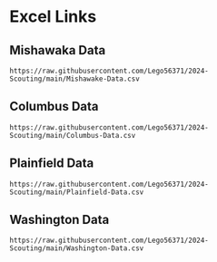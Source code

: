 # Excel Links

## Mishawaka Data

```
https://raw.githubusercontent.com/Lego56371/2024-Scouting/main/Mishawake-Data.csv
```

## Columbus Data

```
https://raw.githubusercontent.com/Lego56371/2024-Scouting/main/Columbus-Data.csv
```

## Plainfield Data

```
https://raw.githubusercontent.com/Lego56371/2024-Scouting/main/Plainfield-Data.csv
```

## Washington Data

```
https://raw.githubusercontent.com/Lego56371/2024-Scouting/main/Washington-Data.csv
```
